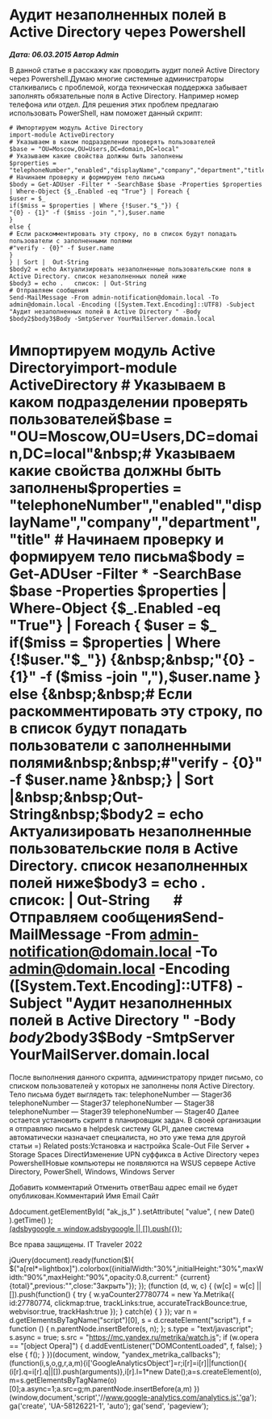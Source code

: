 # Аудит незаполненных полей в Active Directory через Powershell                	  
***Дата: 06.03.2015 Автор Admin***

В данной статье я расскажу как проводить аудит полей Active Directory через Powershell.Думаю многие системные администраторы сталкивались с проблемой, когда техническая поддержка забывает заполнять обязательные поля в Active Directory. Например номер телефона или отдел.
Для решения этих проблем предлагаю использовать PowerShell, нам поможет данный скрипт:
```
# Импортируем модуль Active Directory
import-module ActiveDirectory
# Указываем в каком подразделении проверять пользователей
$base = "OU=Moscow,OU=Users,DC=domain,DC=local"
# Указываем какие свойства должны быть заполнены
$properties = "telephoneNumber","enabled","displayName","company","department","title"
# Начинаем проверку и формируем тело письма
$body = Get-ADUser -Filter * -SearchBase $base -Properties $properties | Where-Object {$_.Enabled -eq "True"} | Foreach {
$user = $_
if($miss = $properties | Where {!$user."$_"}) {
"{0} - {1}" -f ($miss -join ","),$user.name
}
else {
# Если раскомментировать эту строку, по в список будут попадать пользователи с заполненными полями
#"verify - {0}" -f $user.name
}
} | Sort |  Out-String
$body2 = echo Актуализировать незаполненные пользовательские поля в Active Directory. список незаполненных полей ниже
$body3 = echo .   список: | Out-String      
# Отправляем сообщения
Send-MailMessage -From admin-notification@domain.local -To admin@domain.local -Encoding ([System.Text.Encoding]::UTF8) -Subject "Аудит незаполненных полей в Active Directory " -Body $body2$body3$Body -SmtpServer YourMailServer.domain.local
```
# Импортируем модуль Active Directoryimport-module ActiveDirectory&nbsp;# Указываем в каком подразделении проверять пользователей$base = "OU=Moscow,OU=Users,DC=domain,DC=local"&nbsp;# Указываем какие свойства должны быть заполнены$properties = "telephoneNumber","enabled","displayName","company","department","title"&nbsp;# Начинаем проверку и формируем тело письма$body = Get-ADUser -Filter * -SearchBase $base -Properties $properties | Where-Object {$_.Enabled -eq "True"} | Foreach { $user = $_ if($miss = $properties | Where {!$user."$_"}) {&nbsp;&nbsp;"{0} - {1}" -f ($miss -join ","),$user.name } else {&nbsp;&nbsp;# Если раскомментировать эту строку, по в список будут попадать пользователи с заполненными полями&nbsp;&nbsp;#"verify - {0}" -f $user.name }&nbsp;} | Sort |&nbsp;&nbsp;Out-String&nbsp;$body2 = echo Актуализировать незаполненные пользовательские поля в Active Directory. список незаполненных полей ниже$body3 = echo .&nbsp;&nbsp; список: | Out-String&nbsp;&nbsp;&nbsp;&nbsp;&nbsp;&nbsp;&nbsp;# Отправляем сообщенияSend-MailMessage -From admin-notification@domain.local -To admin@domain.local -Encoding ([System.Text.Encoding]::UTF8) -Subject "Аудит незаполненных полей в Active Directory " -Body $body2$body3$Body -SmtpServer YourMailServer.domain.local
После выполнения данного скрипта, администратору придет письмо, со списком пользователей у которых не заполнены поля Active Directory.
Тело письма будет выглядеть так:
telephoneNumber &#8212; Stager36
telephoneNumber &#8212; Stager37
telephoneNumber &#8212; Stager38
telephoneNumber &#8212; Stager39
telephoneNumber &#8212; Stager40
Далее остается установить скрипт в планировщик задач.
В своей организации я отправляю письмо в helpdesk систему GLPI, далее система автоматически назначает специалиста, но это уже тема для другой статьи =)
Related posts:Установка и настройка Scale-Out File Server + Storage Spaces DirectИзменение UPN суффикса в Active Directory через PowershellНовые компьютеры не появляются на WSUS сервере
 Active Directory, PowerShell, Windows, Windows Server 
   
                        
Добавить комментарий Отменить ответВаш адрес email не будет опубликован.Комментарий Имя 
Email 
Сайт 
 
&#916;document.getElementById( "ak_js_1" ).setAttribute( "value", ( new Date() ).getTime() );	
<ins class="adsbygoogle"
style="display:block"
data-ad-client="ca-pub-1890562251101921"
data-ad-slot="9117958896"
data-ad-format="auto">
(adsbygoogle = window.adsbygoogle || []).push({});
  
Все права защищены. IT Traveler 2022 
                            
jQuery(document).ready(function($){
$("a[rel*=lightbox]").colorbox({initialWidth:"30%",initialHeight:"30%",maxWidth:"90%",maxHeight:"90%",opacity:0.8,current:" {current}  {total}",previous:"",close:"Закрыть"});
});
(function (d, w, c) {
(w[c] = w[c] || []).push(function() {
try {
w.yaCounter27780774 = new Ya.Metrika({
id:27780774,
clickmap:true,
trackLinks:true,
accurateTrackBounce:true,
webvisor:true,
trackHash:true
});
} catch(e) { }
});
var n = d.getElementsByTagName("script")[0],
s = d.createElement("script"),
f = function () { n.parentNode.insertBefore(s, n); };
s.type = "text/javascript";
s.async = true;
s.src = "https://mc.yandex.ru/metrika/watch.js";
if (w.opera == "[object Opera]") {
d.addEventListener("DOMContentLoaded", f, false);
} else { f(); }
})(document, window, "yandex_metrika_callbacks");
(function(i,s,o,g,r,a,m){i['GoogleAnalyticsObject']=r;i[r]=i[r]||function(){
(i[r].q=i[r].q||[]).push(arguments)},i[r].l=1*new Date();a=s.createElement(o),
m=s.getElementsByTagName(o)[0];a.async=1;a.src=g;m.parentNode.insertBefore(a,m)
})(window,document,'script','//www.google-analytics.com/analytics.js','ga');
ga('create', 'UA-58126221-1', 'auto');
ga('send', 'pageview');
